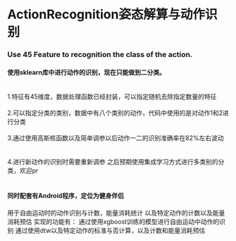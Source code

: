 # ActionRecognition姿态解算与动作识别
### Use 45 Feature to recognition the class of the action.
#### 使用sklearn库中进行动作的识别，现在只能做到二分类。<br><br>
  1.特征有45维度，数据处理函数已经封装，可以指定随机去除指定数量的特征<br><br>
  2.可以指定分类的类别，数据中有八个类别的动作，代码中使用的是对动作1和2进行分类<br><br>
  3.通过使用高斯核函数以及简单调参以后动作一二的识别准确率在82%左右波动<br><br><br>
  4.进行新动作的识别时需要重新调参
之后预期使用集成学习方式进行多类别的分类，欢迎pr
<br><br>
#### 同时配套有Android程序，定位为健身伴侣
用于自由运动时的动作识别与计数，能量消耗统计
以及特定动作的计数以及能量消耗预估
实现的功能有：
通过使用xgboost训练的模型进行自由运动中动作的识别
通过使用dtw以及特定动作的标准与否计算，以及计数和能量消耗预估
#

